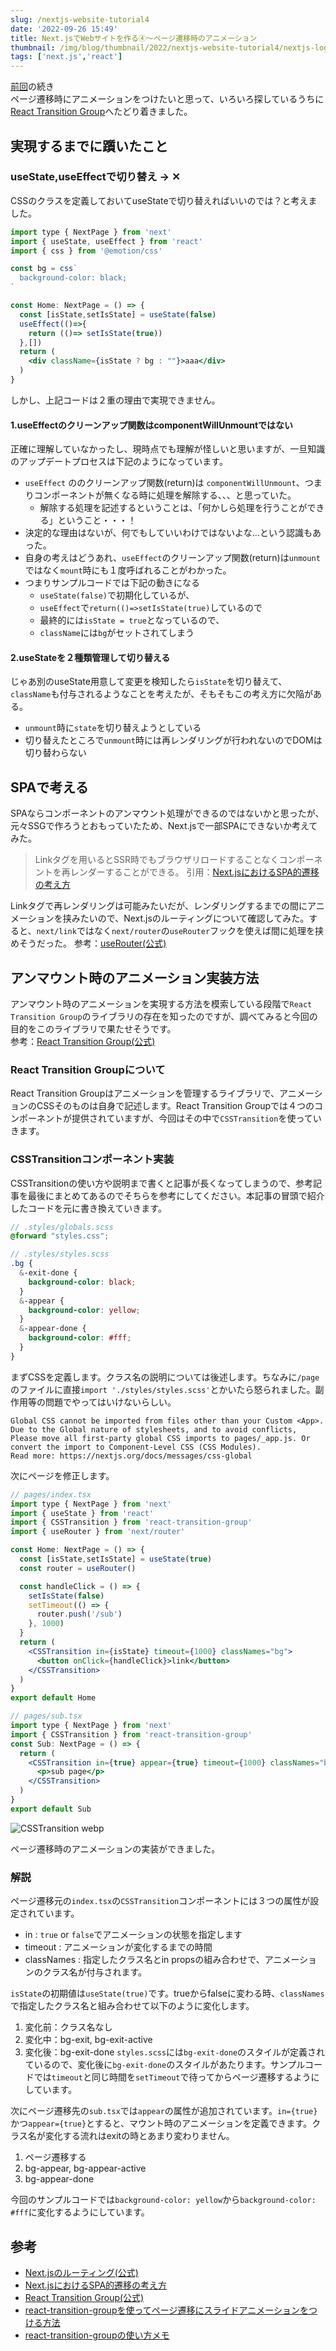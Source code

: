 ```yaml
---
slug: /nextjs-website-tutorial4
date: '2022-09-26 15:49'
title: Next.jsでWebサイトを作る④〜ページ遷移時のアニメーション
thumbnail: /img/blog/thumbnail/2022/nextjs-website-tutorial4/nextjs-logo.png
tags: ['next.js','react']
---
```

[前回](/nextjs-website-tutorial3)の続き  
ページ遷移時にアニメーションをつけたいと思って、いろいろ探しているうちに[React Transition Group](https://reactcommunity.org/react-transition-group/)へたどり着きました。

## 実現するまでに躓いたこと
### useState,useEffectで切り替え → ✕
CSSのクラスを定義しておいてuseStateで切り替えればいいのでは？と考えました。

```jsx
import type { NextPage } from 'next'
import { useState, useEffect } from 'react'
import { css } from '@emotion/css'

const bg = css`
  background-color: black;
`

const Home: NextPage = () => {
  const [isState,setIsState] = useState(false)
  useEffect(()=>{
    return (()=> setIsState(true))
  },[])
  return (
    <div className={isState ? bg : ""}>aaa</div>
  )
}
```

しかし、上記コードは２重の理由で実現できません。

#### 1.useEffectのクリーンアップ関数はcomponentWillUnmountではない
正確に理解していなかったし、現時点でも理解が怪しいと思いますが、一旦知識のアップデートプロセスは下記のようになっています。

- `useEffect` ののクリーンアップ関数(return)は `componentWillUnmount`、つまりコンポーネントが無くなる時に処理を解除する、、、と思っていた。
  - 解除する処理を記述するということは、「何かしら処理を行うことができる」ということ・・・！
- 決定的な理由はないが、何でもしていいわけではないよな…という認識もあった。
- 自身の考えはどうあれ、`useEffect`のクリーンアップ関数(return)は`unmount`ではなく`mount`時にも１度呼ばれることがわかった。
- つまりサンプルコードでは下記の動きになる
  - `useState(false)`で初期化しているが、
  - `useEffect`で`return(()=>setIsState(true)`しているので
  - 最終的には`isState = true`となっているので、
  - `className`には`bg`がセットされてしまう

#### 2.useStateを２種類管理して切り替える
じゃあ別のuseState用意して変更を検知したら`isState`を切り替えて、`className`も付与されるようなことを考えたが、そもそもこの考え方に欠陥がある。

- `unmount`時に`state`を切り替えようとしている
- 切り替えたところで`unmount`時には再レンダリングが行われないのでDOMは切り替わらない

## SPAで考える
SPAならコンポーネントのアンマウント処理ができるのではないかと思ったが、元々SSGで作ろうとおもっていたため、Next.jsで一部SPAにできないか考えてみた。

> Linkタグを用いるとSSR時でもブラウザリロードすることなくコンポーネントを再レンダーすることができる。
引用：[Next.jsにおけるSPA的遷移の考え方](https://zenn.dev/ichigo_dev/articles/2b8c0b05cc6f74a5a507)

Linkタグで再レンダリングは可能みたいだが、レンダリングするまでの間にアニメーションを挟みたいので、Next.jsのルーティングについて確認してみた。すると、`next/link`ではなく`next/router`の`useRouter`フックを使えば間に処理を挟めそうだった。
参考：[useRouter(公式)](https://nextjs-ja-translation-docs.vercel.app/docs/api-reference/next/router#userouter)

## アンマウント時のアニメーション実装方法
アンマウント時のアニメーションを実現する方法を模索している段階で`React Transition Group`のライブラリの存在を知ったのですが、調べてみると今回の目的をこのライブラリで果たせそうです。  
参考：[React Transition Group(公式)](https://reactcommunity.org/react-transition-group/)

### React Transition Groupについて
React Transition Groupはアニメーションを管理するライブラリで、アニメーションのCSSそのものは自身で記述します。React Transition Groupでは４つのコンポーネントが提供されていますが、今回はその中で`CSSTransition`を使っていきます。  

### CSSTransitionコンポーネント実装
CSSTransitionの使い方や説明まで書くと記事が長くなってしまうので、参考記事を最後にまとめてあるのでそちらを参考にしてください。本記事の冒頭で紹介したコードを元に書き換えていきます。

```scss
// .styles/globals.scss
@forward "styles.css";
```
```scss
// .styles/styles.scss
.bg {
  &-exit-done {
    background-color: black;
  }
  &-appear {
    background-color: yellow;
  }
  &-appear-done {
    background-color: #fff;
  }
}
```

まずCSSを定義します。クラス名の説明については後述します。ちなみに`/page`のファイルに直接`import './styles/styles.scss'`とかいたら怒られました。副作用等の問題でやってはいけないらしい。
```
Global CSS cannot be imported from files other than your Custom <App>. Due to the Global nature of stylesheets, and to avoid conflicts, Please move all first-party global CSS imports to pages/_app.js. Or convert the import to Component-Level CSS (CSS Modules).
Read more: https://nextjs.org/docs/messages/css-global
```

次にページを修正します。

```jsx
// pages/index.tsx
import type { NextPage } from 'next'
import { useState } from 'react'
import { CSSTransition } from 'react-transition-group'
import { useRouter } from 'next/router'

const Home: NextPage = () => {
  const [isState,setIsState] = useState(true)
  const router = useRouter()

  const handleClick = () => {
    setIsState(false)
    setTimeout(() => {
      router.push('/sub')
    }, 1000)
  }
  return (
    <CSSTransition in={isState} timeout={1000} classNames="bg">
      <button onClick={handleClick}>link</button>
    </CSSTransition>
  )
}
export default Home
```
```jsx
// pages/sub.tsx
import type { NextPage } from 'next'
import { CSSTransition } from 'react-transition-group'
const Sub: NextPage = () => {
  return (
    <CSSTransition in={true} appear={true} timeout={1000} classNames="bg">
      <p>sub page</p>
    </CSSTransition>
  )
}
export default Sub
```
![CSSTransition webp](../../../../images/2022/09/2022-09-25-14-57.gif)

ページ遷移時のアニメーションの実装ができました。

### 解説
ページ遷移元の`index.tsx`の`CSSTransition`コンポーネントには３つの属性が設定されています。
- in : `true` or `false`でアニメーションの状態を指定します
- timeout : アニメーションが変化するまでの時間
- classNames : 指定したクラス名とin propsの組み合わせで、アニメーションのクラス名が付与されます。

`isState`の初期値は`useState(true)`です。trueからfalseに変わる時、`classNames`で指定したクラス名と組み合わせて以下のように変化します。
1. 変化前：クラス名なし
2. 変化中：bg-exit, bg-exit-active
3. 変化後：bg-exit-done
`styles.scss`には`bg-exit-done`のスタイルが定義されているので、変化後に`bg-exit-done`のスタイルがあたります。サンプルコードでは`timeout`と同じ時間を`setTimeout`で待ってからページ遷移するようにしています。

次にページ遷移先の`sub.tsx`では`appear`の属性が追加されています。`in={true}`かつ`appear={true}`とすると、マウント時のアニメーションを定義できます。クラス名が変化する流れはexitの時とあまり変わりません。

1. ページ遷移する
2. bg-appear, bg-appear-active
3. bg-appear-done

今回のサンプルコードでは`background-color: yellow`から`background-color: #fff`に変化するようにしています。

## 参考
- [Next.jsのルーティング(公式)](https://nextjs-ja-translation-docs.vercel.app/docs/routing/introduction)
- [Next.jsにおけるSPA的遷移の考え方](https://zenn.dev/ichigo_dev/articles/2b8c0b05cc6f74a5a507)
- [React Transition Group(公式)](https://reactcommunity.org/react-transition-group/)
- [react-transition-groupを使ってページ遷移にスライドアニメーションをつける方法](https://zenn.dev/jojojo/articles/568e8522cce340)
- [react-transition-groupの使い方メモ](https://penpen-dev.com/blog/react-transition-group/)
